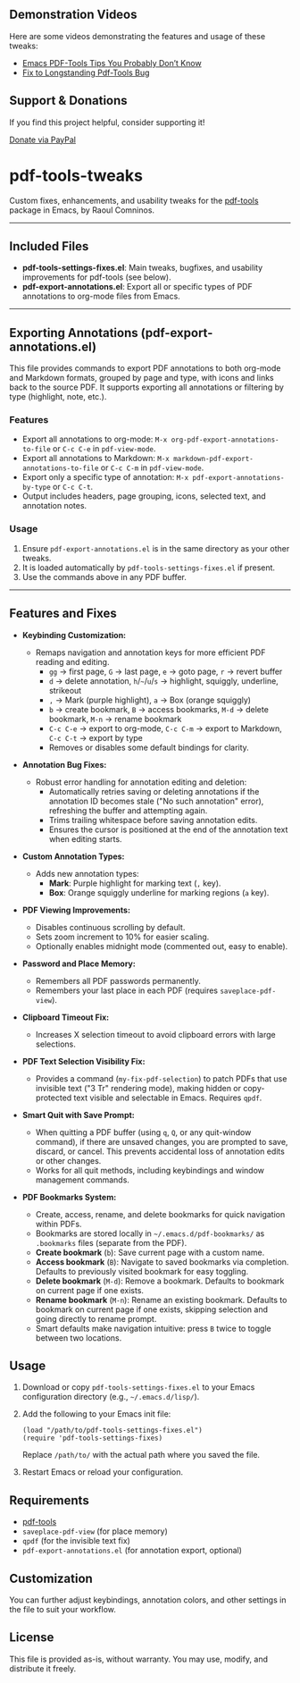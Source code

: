 ## Demonstration Videos

Here are some videos demonstrating the features and usage of these tweaks:

- [Emacs PDF-Tools Tips You Probably Don’t Know](https://youtu.be/rTtLu4QAT2I)
- [Fix to Longstanding Pdf-Tools Bug](https://youtu.be/e8n31aylkNY)

## Support & Donations

If you find this project helpful, consider supporting it!

[Donate via PayPal](https://www.paypal.com/paypalme/revrari)

# pdf-tools-tweaks

Custom fixes, enhancements, and usability tweaks for the [pdf-tools](https://github.com/politza/pdf-tools) package in Emacs, by Raoul Comninos.

---

## Included Files

- **pdf-tools-settings-fixes.el**: Main tweaks, bugfixes, and usability improvements for pdf-tools (see below).
- **pdf-export-annotations.el**: Export all or specific types of PDF annotations to org-mode files from Emacs.

---
## Exporting Annotations (pdf-export-annotations.el)

This file provides commands to export PDF annotations to both org-mode and Markdown formats, grouped by page and type, with icons and links back to the source PDF. It supports exporting all annotations or filtering by type (highlight, note, etc.).

### Features
- Export all annotations to org-mode: `M-x org-pdf-export-annotations-to-file` or `C-c C-e` in `pdf-view-mode`.
- Export all annotations to Markdown: `M-x markdown-pdf-export-annotations-to-file` or `C-c C-m` in `pdf-view-mode`.
- Export only a specific type of annotation: `M-x pdf-export-annotations-by-type` or `C-c C-t`.
- Output includes headers, page grouping, icons, selected text, and annotation notes.

### Usage
1. Ensure `pdf-export-annotations.el` is in the same directory as your other tweaks.
2. It is loaded automatically by `pdf-tools-settings-fixes.el` if present.
3. Use the commands above in any PDF buffer.

---

## Features and Fixes

- **Keybinding Customization:**
   - Remaps navigation and annotation keys for more efficient PDF reading and editing.
      - `gg` → first page, `G` → last page, `e` → goto page, `r` → revert buffer
      - `d` → delete annotation, `h`/`~`/`u`/`s` → highlight, squiggly, underline, strikeout
      - `,` → Mark (purple highlight), `a` → Box (orange squiggly)
      - `b` → create bookmark, `B` → access bookmarks, `M-d` → delete bookmark, `M-n` → rename bookmark
      - `C-c C-e` → export to org-mode, `C-c C-m` → export to Markdown, `C-c C-t` → export by type
      - Removes or disables some default bindings for clarity.

- **Annotation Bug Fixes:**
   - Robust error handling for annotation editing and deletion:
      - Automatically retries saving or deleting annotations if the annotation ID becomes stale ("No such annotation" error), refreshing the buffer and attempting again.
      - Trims trailing whitespace before saving annotation edits.
      - Ensures the cursor is positioned at the end of the annotation text when editing starts.

- **Custom Annotation Types:**
   - Adds new annotation types:
      - **Mark**: Purple highlight for marking text (`,` key).
      - **Box**: Orange squiggly underline for marking regions (`a` key).

- **PDF Viewing Improvements:**
   - Disables continuous scrolling by default.
   - Sets zoom increment to 10% for easier scaling.
   - Optionally enables midnight mode (commented out, easy to enable).

- **Password and Place Memory:**
   - Remembers all PDF passwords permanently.
   - Remembers your last place in each PDF (requires `saveplace-pdf-view`).

- **Clipboard Timeout Fix:**
   - Increases X selection timeout to avoid clipboard errors with large selections.

- **PDF Text Selection Visibility Fix:**
   - Provides a command (`my-fix-pdf-selection`) to patch PDFs that use invisible text ("3 Tr" rendering mode), making hidden or copy-protected text visible and selectable in Emacs. Requires `qpdf`.

- **Smart Quit with Save Prompt:**
   - When quitting a PDF buffer (using `q`, `Q`, or any quit-window command), if there are unsaved changes, you are prompted to save, discard, or cancel. This prevents accidental loss of annotation edits or other changes.
   - Works for all quit methods, including keybindings and window management commands.

- **PDF Bookmarks System:**
   - Create, access, rename, and delete bookmarks for quick navigation within PDFs.
   - Bookmarks are stored locally in `~/.emacs.d/pdf-bookmarks/` as `.bookmarks` files (separate from the PDF).
   - **Create bookmark** (`b`): Save current page with a custom name.
   - **Access bookmark** (`B`): Navigate to saved bookmarks via completion. Defaults to previously visited bookmark for easy toggling.
   - **Delete bookmark** (`M-d`): Remove a bookmark. Defaults to bookmark on current page if one exists.
   - **Rename bookmark** (`M-n`): Rename an existing bookmark. Defaults to bookmark on current page if one exists, skipping selection and going directly to rename prompt.
   - Smart defaults make navigation intuitive: press `B` twice to toggle between two locations.

## Usage
1. Download or copy `pdf-tools-settings-fixes.el` to your Emacs configuration directory (e.g., `~/.emacs.d/lisp/`).
2. Add the following to your Emacs init file:
   
    ```elisp
    (load "/path/to/pdf-tools-settings-fixes.el")
    (require 'pdf-tools-settings-fixes)
    ```
    Replace `/path/to/` with the actual path where you saved the file.

3. Restart Emacs or reload your configuration.

## Requirements
- [pdf-tools](https://github.com/politza/pdf-tools)
- `saveplace-pdf-view` (for place memory)
- `qpdf` (for the invisible text fix)
- `pdf-export-annotations.el` (for annotation export, optional)

## Customization
You can further adjust keybindings, annotation colors, and other settings in the file to suit your workflow.

## License
This file is provided as-is, without warranty. You may use, modify, and distribute it freely.

